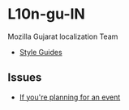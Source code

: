 # L10n-gu-IN
Mozilla Gujarat localization Team 

* [Style Guides](https://github.com/mozguj/L10n-gu-IN/tree/master/gu-IN) 

## Issues

 - [If you're planning for an event](https://github.com/mozguj/L10n-gu-IN/issues/new)
